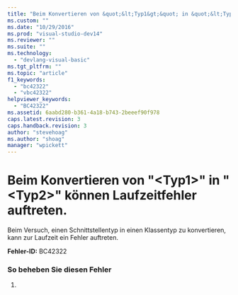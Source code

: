 ```yaml
---
title: "Beim Konvertieren von &quot;&lt;Typ1&gt;&quot; in &quot;&lt;Typ2&gt;&quot; k&#246;nnen Laufzeitfehler auftreten. | Microsoft Docs"
ms.custom: ""
ms.date: "10/29/2016"
ms.prod: "visual-studio-dev14"
ms.reviewer: ""
ms.suite: ""
ms.technology: 
  - "devlang-visual-basic"
ms.tgt_pltfrm: ""
ms.topic: "article"
f1_keywords: 
  - "bc42322"
  - "vbc42322"
helpviewer_keywords: 
  - "BC42322"
ms.assetid: 6aabd280-b361-4a18-b743-2beeef90f978
caps.latest.revision: 3
caps.handback.revision: 3
author: "stevehoag"
ms.author: "shoag"
manager: "wpickett"
---
```

# Beim Konvertieren von &quot;&lt;Typ1&gt;&quot; in &quot;&lt;Typ2&gt;&quot; k&#246;nnen Laufzeitfehler auftreten.
Beim Versuch, einen Schnittstellentyp in einen Klassentyp zu konvertieren, kann zur Laufzeit ein Fehler auftreten.  
  
 **Fehler\-ID:** BC42322  
  
### So beheben Sie diesen Fehler  
  
1.